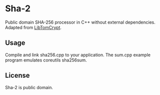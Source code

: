 # Sha-2

Public domain SHA-256 processor in C++ without external dependencies. Adapted from [LibTomCrypt](http://libtom.org/?page=features&whatfile=crypt).

## Usage

Compile and link sha256.cpp to your application. The sum.cpp example program emulates coreutils sha256sum.

## License

Sha-2 is public domain.
